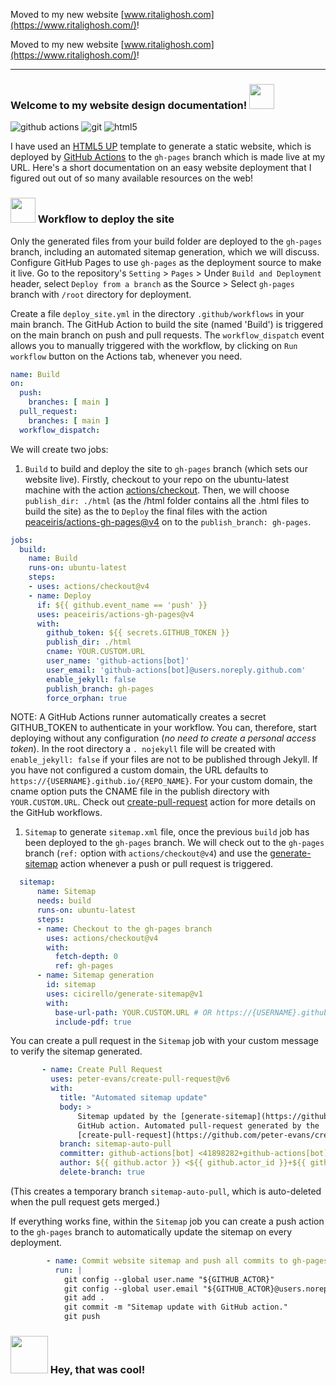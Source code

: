 Moved to my new website [www.ritalighosh.com](https://www.ritalighosh.com/)!


Moved to my new website [www.ritalighosh.com](https://www.ritalighosh.com/)!

---

### Welcome to my website design documentation! <img src="https://slackmojis.com/emojis/4975-party/download" width=40>

<p> 
  <img alt="github actions" src="https://img.shields.io/badge/-Github_Actions-2088FF?style=flat-square&logo=github-actions&logoColor=black" />
  <img alt="git" src="https://img.shields.io/badge/-Git-F05032?style=flat-square&logo=git&logoColor=black" />
  <img alt="html5" src="https://img.shields.io/badge/-HTML5-E34F26?style=flat-square&logo=html5&logoColor=black" />
<p>

I have used an [HTML5 UP](https://html5up.net/) template to generate a static website, which is deployed by [GitHub Actions](https://docs.github.com/en/actions) to the `gh-pages` branch which is made live at my URL. Here's a short documentation on an easy website deployment that I figured out out of so many available resources on the web!

### <img src="https://slackmojis.com/emojis/149-sonic/download" width=40> Workflow to deploy the site
Only the generated files from your build folder are deployed to the `gh-pages` branch, including an automated sitemap generation, which we will discuss. Configure GitHub Pages to use `gh-pages` as the deployment source to make it live. 
Go to the repository's `Setting` > `Pages` > Under `Build and Deployment` header, select `Deploy from a branch` as the Source > Select `gh-pages` branch with `/root` directory for deployment.


Create a file `deploy_site.yml` in the directory `.github/workflows` in your main branch. The GitHub Action to build the site (named 'Build') is triggered on the main branch on push and pull requests. The `workflow_dispatch` event allows you to manually triggered with the workflow, by clicking on `Run workflow` button on the Actions tab, whenever you need.

```yaml
name: Build
on:
  push:
    branches: [ main ] 
  pull_request:
    branches: [ main ]
  workflow_dispatch:
```

We will create two jobs:
1. `Build` to build and deploy the site to `gh-pages` branch (which sets our website live). Firstly, checkout to your repo on the ubuntu-latest machine with the action [actions/checkout](https://github.com/peaceiris/actions-gh-pages). Then, we will choose `publish_dir: ./html` (as the /html folder contains all the .html files to build the site) as the  to `Deploy` the final files with the action [peaceiris/actions-gh-pages@v4](https://github.com/peaceiris/actions-gh-pages) on to the `publish_branch: gh-pages`. 
```yaml
jobs:
  build:
    name: Build
    runs-on: ubuntu-latest
    steps:
    - uses: actions/checkout@v4
    - name: Deploy
      if: ${{ github.event_name == 'push' }}
      uses: peaceiris/actions-gh-pages@v4
      with:
        github_token: ${{ secrets.GITHUB_TOKEN }}
        publish_dir: ./html
        cname: YOUR.CUSTOM.URL
        user_name: 'github-actions[bot]'
        user_email: 'github-actions[bot]@users.noreply.github.com'
        enable_jekyll: false
        publish_branch: gh-pages
        force_orphan: true
```
NOTE: A GitHub Actions runner automatically creates a secret GITHUB_TOKEN to authenticate in your workflow. You can, therefore, start deploying without any configuration (*no need to create a personal access token*). In the root directory a `. nojekyll` file will be created with `enable_jekyll: false` if your files are not to be published through Jekyll. If you have not configured a custom domain, the URL defaults to `https://{USERNAME}.github.io/{REPO_NAME}`. For your custom domain, the cname option puts the CNAME file  in the publish directory with `YOUR.CUSTOM.URL`. Check out [create-pull-request](https://github.com/peter-evans/create-pull-request) action for more details on the GitHub workflows.

1. `Sitemap` to generate `sitemap.xml` file, once the previous `build` job has been deployed to the `gh-pages` branch. We will check out to the `gh-pages` branch (`ref:` option with `actions/checkout@v4`) and use the [generate-sitemap](https://github.com/cicirello/generate-sitemap) action  whenever a push or pull request is triggered.
  ```yaml
    sitemap:
        name: Sitemap
        needs: build
        runs-on: ubuntu-latest
        steps: 
        - name: Checkout to the gh-pages branch
          uses: actions/checkout@v4
          with:
            fetch-depth: 0
            ref: gh-pages     
        - name: Sitemap generation
          id: sitemap
          uses: cicirello/generate-sitemap@v1
          with:
            base-url-path: YOUR.CUSTOM.URL # OR https://{USERNAME}.github.io/{REPO_NAME}
            include-pdf: true
  ```
 
 You can create a pull request in the `Sitemap` job with your custom message to verify the sitemap generated.
 ```yaml 
        - name: Create Pull Request
          uses: peter-evans/create-pull-request@v6
          with:
            title: "Automated sitemap update"
            body: > 
                Sitemap updated by the [generate-sitemap](https://github.com/cicirello/generate-sitemap) 
                GitHub action. Automated pull-request generated by the 
                [create-pull-request](https://github.com/peter-evans/create-pull-request) GitHub action.
            branch: sitemap-auto-pull
            committer: github-actions[bot] <41898282+github-actions[bot]@users.noreply.github.com>
            author: ${{ github.actor }} <${{ github.actor_id }}+${{ github.actor }}@users.noreply.github.com>
            delete-branch: true
```
(This creates a temporary branch `sitemap-auto-pull`, which is auto-deleted when the pull request gets merged.)

If everything works fine, within the `Sitemap` job you can create a push action to the `gh-pages` branch to automatically update the sitemap on every deployment.
```yaml
        - name: Commit website sitemap and push all commits to gh-pages
          run: |
            git config --global user.name "${GITHUB_ACTOR}"
            git config --global user.email "${GITHUB_ACTOR}@users.noreply.github.com"
            git add .
            git commit -m "Sitemap update with GitHub action."
            git push
```

### <img src="https://slackmojis.com/emojis/17617-mariodance_pbj/download" width=60> Hey, that was cool!